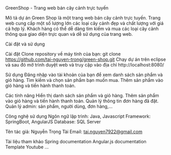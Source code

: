 GreenShop - Trang web bán cây cảnh trực tuyến

Mô tả dự án
Green Shop là một trang web bán cây cảnh trực tuyến. Trang web cung cấp một số lượng lớn các loại cây cảnh đẹp và chất lượng với giá cả hợp lý. Khách hàng có thể dễ dàng tìm kiếm và mua các loại cây cảnh thông qua giao diện trực quan và dễ sử dụng của trang web.

Cài đặt và sử dụng

Cài đặt
Clone repository về máy tính của bạn: git clone https://github.com/tai-nguyen-trong/green-shop.git
Chạy dự án trên eclipse và sau đó mở trình duyệt web và truy cập vào địa chỉ http://localhost:8080/

Sử dụng
Đăng nhập vào tài khoản của bạn để xem danh sách sản phẩm và giỏ hàng.
Tìm kiếm và chọn sản phẩm bạn muốn mua.
Thêm sản phẩm vào giỏ hàng và tiến hành thanh toán.

Các tính năng
Hiển thị danh sách sản phẩm và giỏ hàng.
Thêm sản phẩm vào giỏ hàng và tiến hành thanh toán.
Quản lý thông tin đơn hàng đã đặt.
Quản lý admin: sản phẩm, người dùng, đơn hàng,...

Công nghệ sử dụng
Ngôn ngữ lập trình: Java, Javascript
Framework: SpringBoot, AngularJS
Database: SQL Server

Tên tác giả: Nguyễn Trọng Tài
Email: tai.nguyen7922@gmail.com

Tài liệu tham khảo
Spring documentation
Angular.js documentation
Template
Youtube
...
